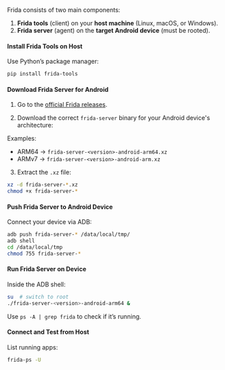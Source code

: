 Frida consists of two main components:

1. **Frida tools** (client) on your **host machine** (Linux, macOS, or Windows).
2. **Frida server** (agent) on the **target Android device** (must be rooted).

#### Install Frida Tools on Host
Use Python’s package manager:
```bash
pip install frida-tools
``` 

#### Download Frida Server for Android

1. Go to the [official Frida releases](https://github.com/frida/frida/releases).

2. Download the correct `frida-server` binary for your Android device's architecture:

Examples:

- ARM64 → `frida-server-<version>-android-arm64.xz`
- ARMv7 → `frida-server-<version>-android-arm.xz`

3. Extract the `.xz` file:
```bash
xz -d frida-server-*.xz
chmod +x frida-server-*
``` 

#### Push Frida Server to Android Device

Connect your device via ADB:
```bash
adb push frida-server-* /data/local/tmp/
adb shell
cd /data/local/tmp
chmod 755 frida-server-*
``` 

#### Run Frida Server on Device

Inside the ADB shell:
```bash
su  # switch to root
./frida-server-<version>-android-arm64 &
``` 
Use `ps -A | grep frida` to check if it’s running.

#### Connect and Test from Host

List running apps:

```bash
frida-ps -U
``` 